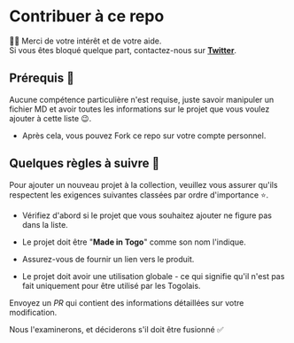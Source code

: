 # Contribuer à ce repo

👋🏽 Merci de votre intérêt et de votre aide.  
Si vous êtes bloqué quelque part, contactez-nous sur **[Twitter](https://twitter.com/tdev228)**.

## Prérequis 🎯

Aucune compétence particulière n'est requise, juste savoir manipuler un fichier MD et avoir toutes les informations sur le projet que vous voulez ajouter à cette liste 😉.

* Après cela, vous pouvez Fork ce repo sur votre compte personnel.

## Quelques règles à suivre 📌

Pour ajouter un nouveau projet à la collection, veuillez vous assurer qu'ils respectent les exigences suivantes classées par ordre d'importance ⭐.

* Vérifiez d'abord si le projet que vous souhaitez ajouter ne figure pas dans la liste.

* Le projet doit être "**Made in Togo**" comme son nom l'indique.

* Assurez-vous de fournir un lien vers le produit.

* Le projet doit avoir une utilisation globale - ce qui signifie qu'il n'est pas fait uniquement pour être utilisé par les Togolais.


Envoyez un *PR* qui contient des informations détaillées sur votre modification.

Nous l'examinerons, et déciderons s'il doit être fusionné ✅